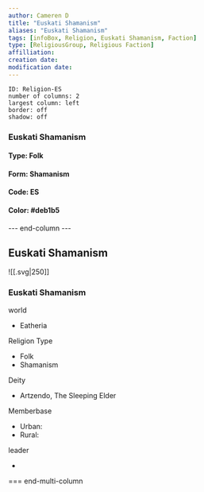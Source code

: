 ```yaml
---
author: Cameren D
title: "Euskati Shamanism"
aliases: "Euskati Shamanism"
tags: [infoBox, Religion, Euskati Shamanism, Faction]
type: [ReligiousGroup, Religious Faction]
affilliation: 
creation date:  
modification date: 
---
```



```start-multi-column  
ID: Religion-ES  
number of columns: 2  
largest column: left
border: off
shadow: off
```

### Euskati Shamanism

#### Type: Folk

#### Form: Shamanism

#### Code: ES

#### **Color:** #deb1b5

--- end-column ---
<html>
    <div class="infobox">
        <div class="heading">
            <h2>Euskati Shamanism</h2>
        </div>
    </div>
</html>

![[.svg|250]]

<html>
    <div class="infobox">
        <div class="infobox-group">
            <div class="heading">
                <h3>Euskati Shamanism</h3>
            </div>
            <div class="infobox-datarow">
                <p class="data-heading">world</p>
                <ul class="data-content">
                    <li>Eatheria</li>
                </ul>
            </div>
            <div class="infobox-datarow">
                <p class="data-heading">Religion Type</p>
                <ul class="data-content">
                    <li>Folk</li>
                    <li>Shamanism</li>
                </ul>
            </div>
            <div class="infobox-datarow">
                <p class="data-heading">Deity</p>
                <ul class="data-content">
                    <li>Artzendo, The Sleeping Elder</li>
                </ul>
            </div>
            <div class="infobox-datarow">
                <p class="data-heading">Memberbase</p>
                <ul class="data-content">
                    <li>Urban: </li>
                    <li>Rural: </li>
                </ul>
            </div>
            <div class="infobox-datarow">
                <p class="data-heading">leader</p>
                <ul class="data-content">
                    <li></li>
                </ul>
            </div>
        </div>
    </div>
</div>
</html>

=== end-multi-column